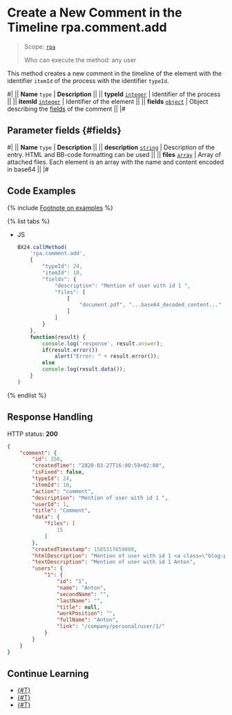 # Create a New Comment in the Timeline rpa.comment.add

> Scope: [`rpa`](../../../scopes/permissions.md)
>
> Who can execute the method: any user

This method creates a new comment in the timeline of the element with the identifier `itemId` of the process with the identifier `typeId`.

#|
|| **Name**
`type` | **Description** ||
|| **typeId** 
[`integer`](../../../data-types.md) | Identifier of the process ||
|| **itemId** 
[`integer`](../../../data-types.md) | Identifier of the element ||
|| **fields** 
[`object`](../../../data-types.md) | Object describing the [fields](#fields) of the comment ||
|#

## Parameter fields {#fields}

#|
|| **Name**
`type` | **Description** ||
|| **description** 
[`string`](../../../data-types.md) | Description of the entry. HTML and BB-code formatting can be used ||
|| **files** 
[`array`](../../../data-types.md) | Array of attached files. Each element is an array with the name and content encoded in base64 ||
|#

## Code Examples

{% include [Footnote on examples](../../../../_includes/examples.md) %}

{% list tabs %}

- JS

    ```js
    BX24.callMethod(
        'rpa.comment.add',
        {
            "typeId": 24,
            "itemId": 10,
            "fields": {
                "description": "Mention of user with id 1 ",
                "files": [
                    [
                        "document.pdf", "...base64_decoded_content..."
                    ]
                ]    
            }
        },
        function(result) {
            console.log('response', result.answer);
            if(result.error())
                alert("Error: " + result.error());
            else
            console.log(result.data());
        }
    )
    ```

{% endlist %}


## Response Handling

HTTP status: **200**

```json
{
    "comment": {
        "id": 350,
        "createdTime": "2020-03-27T16:00:59+02:00",
        "isFixed": false,
        "typeId": 24,
        "itemId": 10,
        "action": "comment",
        "description": "Mention of user with id 1 ",
        "userId": 1,
        "title": "Comment",
        "data": {
            "files": [
                15
            ]
        },
        "createdTimestamp": 1585317659000,
        "htmlDescription": "Mention of user with id 1 <a class=\"blog-p-user-name\" id=\"bp_K6r6vvp7\" href=\"/company/personal/user/1/\" bx-tooltip-user-id=\"1\">Anton</a> ",
        "textDescription": "Mention of user with id 1 Anton",
        "users": {
            "1": {
                "id": "1",
                "name": "Anton",
                "secondName": "",
                "lastName": "",
                "title": null,
                "workPosition": "",
                "fullName": "Anton",
                "link": "/company/personal/user/1/"
            }
        }
    }
}
```

## Continue Learning 

- [{#T}](./index.md)
- [{#T}](./rpa-comment-update.md)
- [{#T}](./rpa-comment-delete.md)
